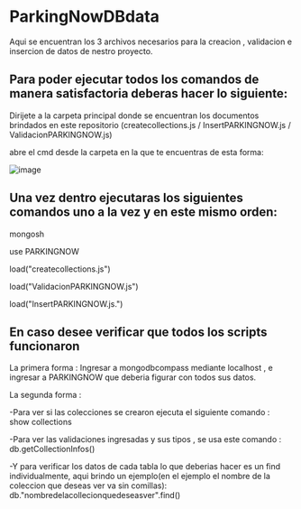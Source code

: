 # ParkingNowDBdata
Aqui se encuentran los 3 archivos necesarios para la creacion , validacion e insercion de datos de nestro proyecto.

Para poder ejecutar todos los comandos de manera satisfactoria deberas hacer lo siguiente: 
--
Dirijete a la carpeta principal donde se encuentran los documentos brindados en este repositorio (createcollections.js / InsertPARKINGNOW.js / ValidacionPARKINGNOW.js)

abre el cmd desde la carpeta en la que te encuentras
de esta forma:

![image](https://github.com/LowMathzzz/ParkingNowDBdata/assets/104606795/6413c4f2-bd2e-4167-a1d8-4903cf3b0c53)


Una vez dentro ejecutaras los siguientes comandos uno a la vez y en este mismo orden: 
--
mongosh

use PARKINGNOW  

load("createcollections.js")

load("ValidacionPARKINGNOW.js")

load("InsertPARKINGNOW.js.")


En caso desee verificar que todos los scripts funcionaron
--
La primera forma : Ingresar a mongodbcompass mediante localhost , e ingresar a PARKINGNOW que deberia figurar con todos sus datos.

La segunda forma :

-Para ver si las colecciones se crearon ejecuta el siguiente comando :   
show collections

-Para ver las validaciones ingresadas y sus tipos , se usa este comando : 
 db.getCollectionInfos()

 -Y para verificar los datos de cada tabla lo que deberias hacer es un find individualmente, aqui brindo un ejemplo(en el ejemplo el nombre de la coleccion que deseas ver  va sin comillas): 
db."nombredelacollecionquedeseasver".find()



